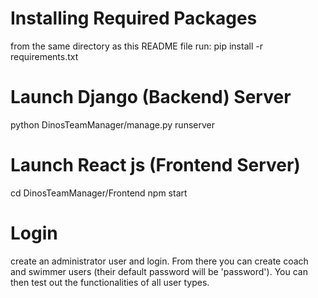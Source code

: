 # Installing Required Packages
from the same directory as this README file run:
pip install -r requirements.txt

# Launch Django (Backend) Server
python DinosTeamManager/manage.py runserver

# Launch React js (Frontend Server)
cd DinosTeamManager/Frontend
npm start

# Login
create an administrator user and login. From there you can create coach
and swimmer users (their default password will be 'password'). You can
then test out the functionalities of all user types.
